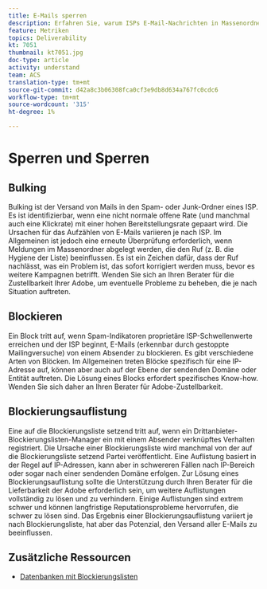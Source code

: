 ```yaml
---
title: E-Mails sperren
description: Erfahren Sie, warum ISPs E-Mail-Nachrichten in Massenordnern platzieren oder blockieren.
feature: Metriken
topics: Deliverability
kt: 7051
thumbnail: kt7051.jpg
doc-type: article
activity: understand
team: ACS
translation-type: tm+mt
source-git-commit: d42a8c3b06308fca0cf3e9db8d634a767fc0cdc6
workflow-type: tm+mt
source-wordcount: '315'
ht-degree: 1%

---
```



# Sperren und Sperren

## Bulking

Bulking ist der Versand von Mails in den Spam- oder Junk-Ordner eines ISP. Es ist identifizierbar, wenn eine nicht normale offene Rate (und manchmal auch eine Klickrate) mit einer hohen Bereitstellungsrate gepaart wird. Die Ursachen für das Aufzählen von E-Mails variieren je nach ISP. Im Allgemeinen ist jedoch eine erneute Überprüfung erforderlich, wenn Meldungen im Massenordner abgelegt werden, die den Ruf (z. B. die Hygiene der Liste) beeinflussen. Es ist ein Zeichen dafür, dass der Ruf nachlässt, was ein Problem ist, das sofort korrigiert werden muss, bevor es weitere Kampagnen betrifft. Wenden Sie sich an Ihren Berater für die Zustellbarkeit Ihrer Adobe, um eventuelle Probleme zu beheben, die je nach Situation auftreten.

## Blockieren

Ein Block tritt auf, wenn Spam-Indikatoren proprietäre ISP-Schwellenwerte erreichen und der ISP beginnt, E-Mails (erkennbar durch gestoppte Mailingversuche) von einem Absender zu blockieren. Es gibt verschiedene Arten von Blöcken. Im Allgemeinen treten Blöcke spezifisch für eine IP-Adresse auf, können aber auch auf der Ebene der sendenden Domäne oder Entität auftreten. Die Lösung eines Blocks erfordert spezifisches Know-how. Wenden Sie sich daher an Ihren Berater für Adobe-Zustellbarkeit.

## Blockierungsauflistung

Eine auf die Blockierungsliste setzend  tritt auf, wenn ein Drittanbieter-Blockierungslisten-Manager ein mit einem Absender verknüpftes Verhalten registriert. Die Ursache einer Blockierungsliste wird manchmal von der auf die Blockierungsliste setzend Partei veröffentlicht. Eine Auflistung basiert in der Regel auf IP-Adressen, kann aber in schwereren Fällen nach IP-Bereich oder sogar nach einer sendenden Domäne erfolgen. Zur Lösung eines Blockierungsauflistung sollte die Unterstützung durch Ihren Berater für die Lieferbarkeit der Adobe erforderlich sein, um weitere Auflistungen vollständig zu lösen und zu verhindern. Einige Auflistungen sind extrem schwer und können langfristige Reputationsprobleme hervorrufen, die schwer zu lösen sind. Das Ergebnis einer Blockierungsauflistung variiert je nach Blockierungsliste, hat aber das Potenzial, den Versand aller E-Mails zu beeinflussen.

## Zusätzliche Ressourcen

* [Datenbanken mit Blockierungslisten](https://experienceleague.adobe.com/docs/campaign-classic/using/sending-messages/deliverability-management/block-list-databases.html?lang=en#sending-messages)
